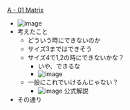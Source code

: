 
[A - 01 Matrix](https://atcoder.jp/contests/agc038/tasks/agc038_a)
- ![image](https://gyazo.com/07435f052d18ef0ce6e791eb2aff3cc6/thumb/1000)
- 考えたこと
    - どういう時にできないのか
    - サイズ3まではできそう
    - サイズ4で1,2の時にできないかな？
        - いや、できるな
        - ![image](https://gyazo.com/40ef9a2254613f1a10926508c5e9ed14/thumb/1000)
    - 一般にこれでいけるんじゃない？
        - ![image](https://gyazo.com/39f5a70561868b2debf6af9d8f638871/thumb/1000)
公式解説
- その通り

